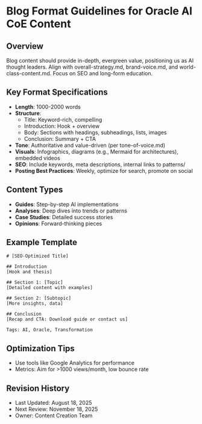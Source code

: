 # Blog Format Guidelines for Oracle AI CoE Content

## Overview
Blog content should provide in-depth, evergreen value, positioning us as AI thought leaders. Align with overall-strategy.md, brand-voice.md, and world-class-content.md. Focus on SEO and long-form education.

## Key Format Specifications
- **Length**: 1000-2000 words  
- **Structure**:  
  - Title: Keyword-rich, compelling  
  - Introduction: Hook + overview  
  - Body: Sections with headings, subheadings, lists, images  
  - Conclusion: Summary + CTA  
- **Tone**: Authoritative and value-driven (per tone-of-voice.md)  
- **Visuals**: Infographics, diagrams (e.g., Mermaid for architectures), embedded videos  
- **SEO**: Include keywords, meta descriptions, internal links to patterns/  
- **Posting Best Practices**: Weekly, optimize for search, promote on social

## Content Types
- **Guides**: Step-by-step AI implementations  
- **Analyses**: Deep dives into trends or patterns  
- **Case Studies**: Detailed success stories  
- **Opinions**: Forward-thinking pieces

## Example Template
```
# [SEO-Optimized Title]

## Introduction
[Hook and thesis]

## Section 1: [Topic]
[Detailed content with examples]

## Section 2: [Subtopic]
[More insights, data]

## Conclusion
[Recap and CTA: Download guide or contact us]

Tags: AI, Oracle, Transformation
```

## Optimization Tips
- Use tools like Google Analytics for performance  
- Metrics: Aim for >1000 views/month, low bounce rate  

## Revision History
- Last Updated: August 18, 2025  
- Next Review: November 18, 2025  
- Owner: Content Creation Team
